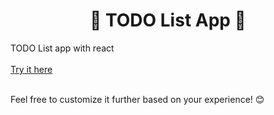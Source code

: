 
<h1 align="center">📝 TODO List App 📝</h1> 
TODO List app with react
<br/>
<br/>
<a href="https://todoapp-nine-iota.vercel.app/">Try it here</a>
<br/>
<br/>

Feel free to customize it further based on your experience! 😊


